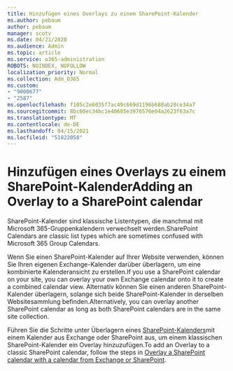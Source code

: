```yaml
---
title: Hinzufügen eines Overlays zu einem SharePoint-Kalender
ms.author: pebaum
author: pebaum
manager: scotv
ms.date: 04/21/2020
ms.audience: Admin
ms.topic: article
ms.service: o365-administration
ROBOTS: NOINDEX, NOFOLLOW
localization_priority: Normal
ms.collection: Adm_O365
ms.custom:
- "9000677"
- "2587"
ms.openlocfilehash: f105c2e6035f7ac49c669d1196b688ab20ce34a7
ms.sourcegitcommit: 8bc60ec34bc1e40685e3976576e04a2623f63a7c
ms.translationtype: MT
ms.contentlocale: de-DE
ms.lasthandoff: 04/15/2021
ms.locfileid: "51822058"
---
```

# <a name="adding-an-overlay-to-a-sharepoint-calendar"></a><span data-ttu-id="5d507-102">Hinzufügen eines Overlays zu einem SharePoint-Kalender</span><span class="sxs-lookup"><span data-stu-id="5d507-102">Adding an Overlay to a SharePoint calendar</span></span>

<span data-ttu-id="5d507-103">SharePoint-Kalender sind klassische Listentypen, die manchmal mit Microsoft 365-Gruppenkalendern verwechselt werden.</span><span class="sxs-lookup"><span data-stu-id="5d507-103">SharePoint Calendars are classic list types which are sometimes confused with Microsoft 365 Group Calendars.</span></span>
 
<span data-ttu-id="5d507-104">Wenn Sie einen SharePoint-Kalender auf Ihrer Website verwenden, können Sie Ihren eigenen Exchange-Kalender darüber überlagern, um eine kombinierte Kalenderansicht zu erstellen.</span><span class="sxs-lookup"><span data-stu-id="5d507-104">If you use a SharePoint calendar on your site, you can overlay your own Exchange calendar onto it to create a combined calendar view.</span></span> <span data-ttu-id="5d507-105">Alternativ können Sie einen anderen SharePoint-Kalender überlagern, solange sich beide SharePoint-Kalender in derselben Websitesammlung befinden.</span><span class="sxs-lookup"><span data-stu-id="5d507-105">Alternatively, you can overlay another SharePoint calendar as long as both SharePoint calendars are in the same site collection.</span></span>
 
<span data-ttu-id="5d507-106">Führen Sie die Schritte unter Überlagern eines [SharePoint-Kalenders](https://support.office.com/article/Overlay-a-SharePoint-calendar-with-a-calendar-from-Exchange-or-SharePoint-4CAEBE59-3994-4A94-9322-B31ABB8A5E9A)mit einem Kalender aus Exchange oder SharePoint aus, um einem klassischen SharePoint-Kalender ein Overlay hinzuzufügen.</span><span class="sxs-lookup"><span data-stu-id="5d507-106">To add an Overlay to a classic SharePoint calendar, follow the steps in [Overlay a SharePoint calendar with a calendar from Exchange or SharePoint](https://support.office.com/article/Overlay-a-SharePoint-calendar-with-a-calendar-from-Exchange-or-SharePoint-4CAEBE59-3994-4A94-9322-B31ABB8A5E9A).</span></span>
